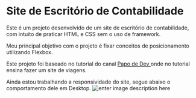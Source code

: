 # Site de Escritório de Contabilidade

Este é um projeto desenvolvido de um site de escritório de contabilidade, com intuito de praticar HTML e CSS sem o uso de framework.

Meu principal objetivo com o projeto é fixar conceitos de posicionamento utilizando Flexbox.

Este projeto foi baseado no tutorial do canal [Papo de Dev ](https://www.youtube.com/watch?v=kpn2SSYNsR8&list=PLOUrDmh7c7mVzTETBVBerrMawaLd-4RMs) onde no tutorial ensina fazer um site de viagens.

Ainda estou trabalhando a responsividade do site, segue abaixo o comportamento dele em Desktop.
![enter image description here](https://github.com/amromanel/site-contabilidade/blob/master/gif-site-contabilidade.gif?raw=true)
